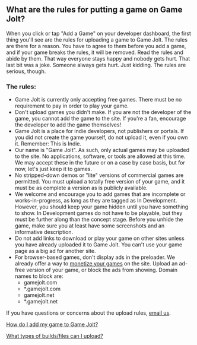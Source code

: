 ## What are the rules for putting a game on Game Jolt?

When you click or tap "Add a Game" on your developer dashboard, the first thing you'll see are the rules for uploading a game to Game Jolt. The rules are there for a reason. You have to agree to them before you add a game, and if your game breaks the rules, it will be removed. Read the rules and abide by them. That way everyone stays happy and nobody gets hurt. That last bit was a joke. Someone always gets hurt. Just kidding. The rules are serious, though.

### The rules:

- Game Jolt is currently only accepting free games. There must be no requirement to pay in order to play your game. 
- Don't upload games you didn't make. If you are not the developer of the game, you cannot add the game to the site. If you're a fan, encourage the developer to add the game themselves! 
- Game Jolt is a place for indie developers, not publishers or portals. If you did not create the game yourself, do not upload it, even if you own it. Remember: This is Indie. 
- Our name is "Game Jolt". As such, only actual games may be uploaded to the site. No applications, software, or tools are allowed at this time. We may accept these in the future or on a case by case basis, but for now, let's just keep it to games. 
- No stripped-down demos or "lite" versions of commercial games are permitted. You must upload a totally free version of your game, and it must be as complete a version as is publicly available. 
- We welcome and encourage you to add games that are incomplete or works-in-progress, as long as they are tagged as In Development. However, you should keep your game hidden until you have something to show. In Development games do not have to be playable, but they must be further along than the concept stage. Before you unhide the game, make sure you at least have some screenshots and an informative description. 
- Do not add links to download or play your game on other sites unless you have already uploaded it to Game Jolt. You can't use your game page as a big ad for another site. 
- For browser-based games, don't display ads in the preloader. We already offer a way to [monetize your games](http://gamejolt.com/developers/ad-sharing/) on the site. Upload an ad-free version of your game, or block the ads from showing. Domain names to block are: 
    - gamejolt.com 
    - *.gamejolt.com 
    - gamejolt.net 
    - *.gamejolt.net 

If you have questions or concerns about the upload rules, [email us](mailto:contact@gamejolt.com). 

[How do I add my game to Game Jolt?](Link)

[What types of builds/files can I upload?](Link)